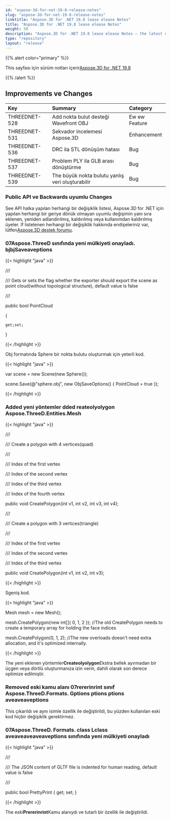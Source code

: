 ```yaml
---
id: "aspose-3d-for-net-19-8-release-notes"
slug: "aspose-3d-for-net-19-8-release-notes"
linktitle: "Aspose.3D for .NET 19.8 lease elease Notes"
title: "Aspose.3D for .NET 19.8 lease elease Notes"
weight: 50
description: "Aspose.3D for .NET 19.8 lease elease Notes – the latest updates and fixes."
type: "repository"
layout: "release"
---
```

{{% alert color="primary" %}} 

This sayfası için sürüm notları içerir[Aspose.3D for .NET 19.8](https://docs.aspose.com/3d/tr/net/aspose-3d-for-net-19-8-release-notes/)

{{% /alert %}} 
## **Improvements ve Changes**

|**Key**|**Summary**|**Category**|
|:- |:- |:- |
|THREEDNET-528|Add nokta bulut desteği Wavefront OBJ|Ew ew Feature|
|THREEDNET-531|Sekvador incelemesi Aspose.3D|Enhancement|
|THREEDNET-536 |DRC ila STL dönüşüm hatası|Bug|
|THREEDNET-537|Problem PLY ila GLB arası dönüştürme|Bug|
|THREEDNET-539|The büyük nokta bulutu yanlış veri oluşturabilir|Bug|
### **Public API ve Backwards uyumlu Changes**
See API halka yapılan herhangi bir değişiklik listesi, Aspose.3D for .NET için yapılan herhangi bir geriye dönük olmayan uyumlu değişimin yanı sıra eklenen, yeniden adlandırılmış, kaldırılmış veya kullanımdan kaldırılmış üyeler. If listelenen herhangi bir değişiklik hakkında endişeleriniz var, lütfen[Aspose.3D destek forumu](https://forum.aspose.com/c/3d).
### **07Aspose.ThreeD sınıfında yeni mülkiyeti onayladı. bjbjSaveaveptions**
{{< highlight "java" >}}

 /// <summary>

/// Gets or sets the flag whether the exporter should export the scene as point cloud(without topological structure), default value is false

/// </summary>

public bool PointCloud

{

    get;set;

}

{{< /highlight >}}

Obj formatında Sphere bir nokta bulutu oluşturmak için yeterli kod.

{{< highlight "java" >}}

 var scene = new Scene(new Sphere());

scene.Save(@"sphere.obj", new ObjSaveOptions() { PointCloud = true });

{{< /highlight >}}
### **Added yeni yöntemler dded reateolyolygon Aspose.ThreeD.Entities.Mesh**
{{< highlight "java" >}}

 /// <summary>

/// Create a polygon with 4 vertices(quad)

/// </summary>

/// <param name="v1">Index of the first vertex</param>

/// <param name="v2">Index of the second vertex</param>

/// <param name="v3">Index of the third vertex</param>

/// <param name="v4">Index of the fourth vertex</param>

public void CreatePolygon(int v1, int v2, int v3, int v4);

/// <summary>

/// Create a polygon with 3 vertices(triangle)

/// </summary>

/// <param name="v1">Index of the first vertex</param>

/// <param name="v2">Index of the second vertex</param>

/// <param name="v3">Index of the third vertex</param>

public void CreatePolygon(int v1, int v2, int v3);

{{< /highlight >}}

Sgeniş kod.

{{< highlight "java" >}}

 Mesh mesh = new Mesh();

mesh.CreatePolygon(new int[]{ 0, 1, 2 }); //The old CreatePolygon needs to create a temporary array for holding the face indices

mesh.CreatePolygon(0, 1, 2); //The new overloads doesn't need extra allocation, and it's optimized internally.

{{< /highlight >}}

The yeni eklenen yöntemler**Createolyolygon**Ekstra bellek ayırmadan bir üçgen veya dörtlü oluşturmanıza izin verin, dahili olarak son derece optimize edilmiştir.


### **Removed eski kamu alanı 07rererinrint sınıf Aspose.ThreeD.Formats. Gptions ptions ptions aveaveaveptions**
This çıkarıldı ve aynı isimle özellik ile değiştirildi, bu yüzden kullanılan eski kod hiçbir değişiklik gerektirmez.
### **07Aspose.ThreeD. Formats. class Lclass aveaveaveaveaveptions sınıfında yeni mülkiyeti onayladı**

{{< highlight "java" >}}

 /// <summary>

/// The JSON content of GLTF file is indented for human reading, default value is false

/// </summary>

public bool PrettyPrint { get; set; }

{{< /highlight >}}

The eski**Prererinrint**Kamu alanıydı ve tutarlı bir özellik ile değiştirildi.
